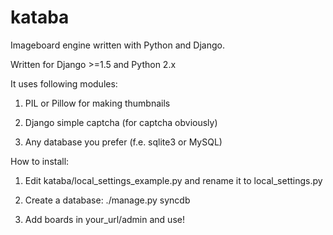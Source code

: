 kataba
======
Imageboard engine written with Python and Django.

Written for Django >=1.5  and Python 2.x

It uses following modules:

1) PIL or Pillow for making thumbnails

2) Django simple captcha (for captcha obviously)

3) Any database you prefer (f.e. sqlite3 or MySQL)

How to install:

1) Edit kataba/local_settings_example.py and rename it to local_settings.py

2) Create a database: ./manage.py syncdb

3) Add boards in your_url/admin and use!
